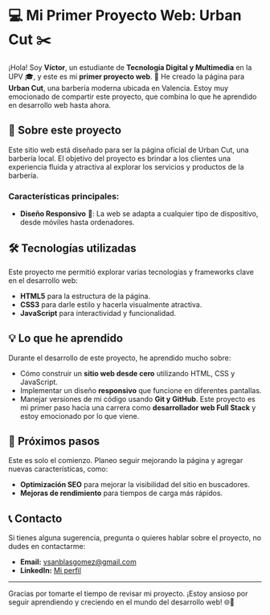 # 💻 Mi Primer Proyecto Web: Urban Cut ✂️

¡Hola! Soy **Víctor**, un estudiante de **Tecnología Digital y Multimedia** en la UPV 🎓, y este es mi **primer proyecto web**. 🚀 He creado la página para **Urban Cut**, una barbería moderna ubicada en Valencia. Estoy muy emocionado de compartir este proyecto, que combina lo que he aprendido en desarrollo web hasta ahora.

## 🌟 Sobre este proyecto

Este sitio web está diseñado para ser la página oficial de Urban Cut, una barbería local. El objetivo del proyecto es brindar a los clientes una experiencia fluida y atractiva al explorar los servicios y productos de la barbería. 

### Características principales:

- **Diseño Responsivo** 📱: La web se adapta a cualquier tipo de dispositivo, desde móviles hasta ordenadores.

## 🛠️ Tecnologías utilizadas

Este proyecto me permitió explorar varias tecnologías y frameworks clave en el desarrollo web:

- **HTML5** para la estructura de la página.
- **CSS3** para darle estilo y hacerla visualmente atractiva.
- **JavaScript** para interactividad y funcionalidad.

## 💡 Lo que he aprendido

Durante el desarrollo de este proyecto, he aprendido mucho sobre:

- Cómo construir un **sitio web desde cero** utilizando HTML, CSS y JavaScript.
- Implementar un diseño **responsivo** que funcione en diferentes pantallas.
- Manejar versiones de mi código usando **Git y GitHub**. Este proyecto es mi primer paso hacia una carrera como **desarrollador web Full Stack** y estoy emocionado por lo que viene.

## 🚀 Próximos pasos

Este es solo el comienzo. Planeo seguir mejorando la página y agregar nuevas características, como:

- **Optimización SEO** para mejorar la visibilidad del sitio en buscadores.
- **Mejoras de rendimiento** para tiempos de carga más rápidos.

## 📞 Contacto

Si tienes alguna sugerencia, pregunta o quieres hablar sobre el proyecto, no dudes en contactarme:

- **Email:** vsanblasgomez@gmail.com  
- **LinkedIn:** [Mi perfil](https://www.linkedin.com/in/victor-san-blas-gomez-31119423b/)

---

Gracias por tomarte el tiempo de revisar mi proyecto. ¡Estoy ansioso por seguir aprendiendo y creciendo en el mundo del desarrollo web! 🌐🚀
